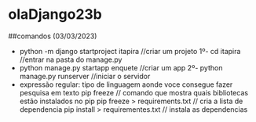 # olaDjango23b

##comandos (03/03/2023)
- python -m django startproject itapira //criar um projeto
1º- cd itapira //entrar na pasta  do manage.py
- python manage.py startapp enquete //criar um app
2º- python manage.py runserver //iniciar o servidor
- expressão regular: tipo de linguagem aonde 
  voce consegue fazer pesquisa em texto
  pip freeze // comando que mostra quais bibliotecas estão instalados no pip
  pip freeze > requirements.txt // cria a lista de dependencia
  pip install > requirementes.txt // instala as dependencias
